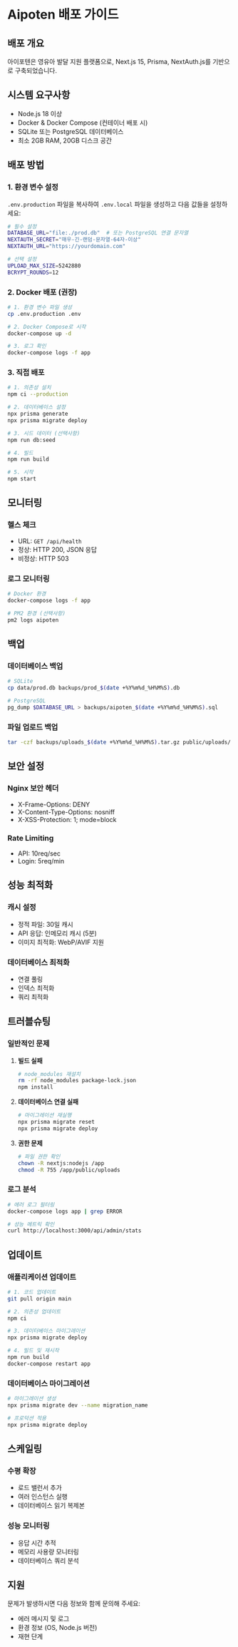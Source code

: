 # Aipoten 배포 가이드

## 배포 개요

아이포텐은 영유아 발달 지원 플랫폼으로, Next.js 15, Prisma, NextAuth.js를 기반으로 구축되었습니다.

## 시스템 요구사항

- Node.js 18 이상
- Docker & Docker Compose (컨테이너 배포 시)
- SQLite 또는 PostgreSQL 데이터베이스
- 최소 2GB RAM, 20GB 디스크 공간

## 배포 방법

### 1. 환경 변수 설정

`.env.production` 파일을 복사하여 `.env.local` 파일을 생성하고 다음 값들을 설정하세요:

```bash
# 필수 설정
DATABASE_URL="file:./prod.db"  # 또는 PostgreSQL 연결 문자열
NEXTAUTH_SECRET="매우-긴-랜덤-문자열-64자-이상"
NEXTAUTH_URL="https://yourdomain.com"

# 선택 설정
UPLOAD_MAX_SIZE=5242880
BCRYPT_ROUNDS=12
```

### 2. Docker 배포 (권장)

```bash
# 1. 환경 변수 파일 생성
cp .env.production .env

# 2. Docker Compose로 시작
docker-compose up -d

# 3. 로그 확인
docker-compose logs -f app
```

### 3. 직접 배포

```bash
# 1. 의존성 설치
npm ci --production

# 2. 데이터베이스 설정
npx prisma generate
npx prisma migrate deploy

# 3. 시드 데이터 (선택사항)
npm run db:seed

# 4. 빌드
npm run build

# 5. 시작
npm start
```

## 모니터링

### 헬스 체크
- URL: `GET /api/health`
- 정상: HTTP 200, JSON 응답
- 비정상: HTTP 503

### 로그 모니터링
```bash
# Docker 환경
docker-compose logs -f app

# PM2 환경 (선택사항)
pm2 logs aipoten
```

## 백업

### 데이터베이스 백업
```bash
# SQLite
cp data/prod.db backups/prod_$(date +%Y%m%d_%H%M%S).db

# PostgreSQL
pg_dump $DATABASE_URL > backups/aipoten_$(date +%Y%m%d_%H%M%S).sql
```

### 파일 업로드 백업
```bash
tar -czf backups/uploads_$(date +%Y%m%d_%H%M%S).tar.gz public/uploads/
```

## 보안 설정

### Nginx 보안 헤더
- X-Frame-Options: DENY
- X-Content-Type-Options: nosniff
- X-XSS-Protection: 1; mode=block

### Rate Limiting
- API: 10req/sec
- Login: 5req/min

## 성능 최적화

### 캐시 설정
- 정적 파일: 30일 캐시
- API 응답: 인메모리 캐시 (5분)
- 이미지 최적화: WebP/AVIF 지원

### 데이터베이스 최적화
- 연결 풀링
- 인덱스 최적화
- 쿼리 최적화

## 트러블슈팅

### 일반적인 문제

1. **빌드 실패**
   ```bash
   # node_modules 재설치
   rm -rf node_modules package-lock.json
   npm install
   ```

2. **데이터베이스 연결 실패**
   ```bash
   # 마이그레이션 재실행
   npx prisma migrate reset
   npx prisma migrate deploy
   ```

3. **권한 문제**
   ```bash
   # 파일 권한 확인
   chown -R nextjs:nodejs /app
   chmod -R 755 /app/public/uploads
   ```

### 로그 분석
```bash
# 에러 로그 필터링
docker-compose logs app | grep ERROR

# 성능 메트릭 확인
curl http://localhost:3000/api/admin/stats
```

## 업데이트

### 애플리케이션 업데이트
```bash
# 1. 코드 업데이트
git pull origin main

# 2. 의존성 업데이트
npm ci

# 3. 데이터베이스 마이그레이션
npx prisma migrate deploy

# 4. 빌드 및 재시작
npm run build
docker-compose restart app
```

### 데이터베이스 마이그레이션
```bash
# 마이그레이션 생성
npx prisma migrate dev --name migration_name

# 프로덕션 적용
npx prisma migrate deploy
```

## 스케일링

### 수평 확장
- 로드 밸런서 추가
- 여러 인스턴스 실행
- 데이터베이스 읽기 복제본

### 성능 모니터링
- 응답 시간 추적
- 메모리 사용량 모니터링
- 데이터베이스 쿼리 분석

## 지원

문제가 발생하시면 다음 정보와 함께 문의해 주세요:
- 에러 메시지 및 로그
- 환경 정보 (OS, Node.js 버전)
- 재현 단계